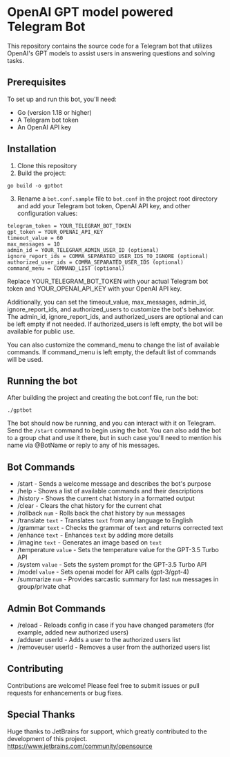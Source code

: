 # OpenAI GPT model powered Telegram Bot

This repository contains the source code for a Telegram bot that utilizes OpenAI's GPT models to assist users in answering questions and solving tasks.

## Prerequisites

To set up and run this bot, you'll need:

- Go (version 1.18 or higher)
- A Telegram bot token
- An OpenAI API key

## Installation

1. Clone this repository
2. Build the project:
```
go build -o gptbot
```

3. Rename a `bot.conf.sample` file to `bot.conf` in the project root directory and add your Telegram bot token, OpenAI API key, and other configuration values:
```
telegram_token = YOUR_TELEGRAM_BOT_TOKEN
gpt_token = YOUR_OPENAI_API_KEY
timeout_value = 60
max_messages = 10
admin_id = YOUR_TELEGRAM_ADMIN_USER_ID (optional)
ignore_report_ids = COMMA_SEPARATED_USER_IDS_TO_IGNORE (optional)
authorized_user_ids = COMMA_SEPARATED_USER_IDS (optional)
command_menu = COMMAND_LIST (optional)
```

Replace YOUR_TELEGRAM_BOT_TOKEN with your actual Telegram bot token and YOUR_OPENAI_API_KEY with your OpenAI API key.

Additionally, you can set the timeout_value, max_messages, admin_id, ignore_report_ids, and authorized_users to customize the bot's behavior. The admin_id, ignore_report_ids, and authorized_users are optional and can be left empty if not needed. If authorized_users is left empty, the bot will be available for public use.

You can also customize the command_menu to change the list of available commands. If command_menu is left empty, the default list of commands will be used.

## Running the bot
After building the project and creating the bot.conf file, run the bot:
```
./gptbot
```

The bot should now be running, and you can interact with it on Telegram. Send the `/start` command to begin using the bot. You can also add the bot to a group chat and use it there, but in such case you'll need to mention his name via @BotName or reply to any of his messages.

## Bot Commands
* /start - Sends a welcome message and describes the bot's purpose
* /help - Shows a list of available commands and their descriptions
* /history - Shows the current chat history in a formatted output
* /clear - Clears the chat history for the current chat
* /rollback `num` - Rolls back the chat history by `num` messages
* /translate `text` - Translates `text` from any language to English
* /grammar `text` - Checks the grammar of `text` and returns corrected text
* /enhance `text` - Enhances `text` by adding more details
* /imagine `text` - Generates an image based on `text`
* /temperature `value` - Sets the temperature value for the GPT-3.5 Turbo API
* /system `value` - Sets the system prompt for the GPT-3.5 Turbo API
* /model `value` - Sets openai model for API calls (gpt-3/gpt-4)
* /summarize `num` - Provides sarcastic summary for last `num` messages in group/private chat

## Admin Bot Commands
* /reload - Reloads config in case if you have changed parameters (for example, added new authorized users)
* /adduser userId - Adds a user to the authorized users list
* /removeuser userId - Removes a user from the authorized users list

## Contributing
Contributions are welcome! Please feel free to submit issues or pull requests for enhancements or bug fixes.

## Special Thanks
Huge thanks to JetBrains for support, which greatly contributed to the development of this project.
https://www.jetbrains.com/community/opensource
